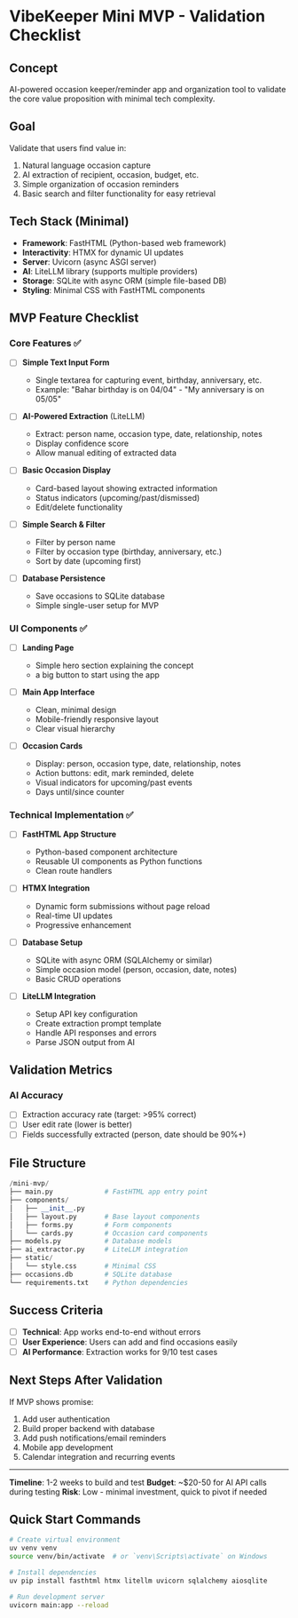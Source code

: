 # VibeKeeper Mini MVP - Validation Checklist

## Concept
AI-powered occasion keeper/reminder app and organization tool to validate the core value proposition with minimal tech complexity.

## Goal
Validate that users find value in:
1. Natural language occasion capture
2. AI extraction of recipient, occasion, budget, etc.
3. Simple organization of occasion reminders
4. Basic search and filter functionality for easy retrieval

## Tech Stack (Minimal)
- **Framework**: FastHTML (Python-based web framework)
- **Interactivity**: HTMX for dynamic UI updates
- **Server**: Uvicorn (async ASGI server)
- **AI**: LiteLLM library (supports multiple providers)
- **Storage**: SQLite with async ORM (simple file-based DB)
- **Styling**: Minimal CSS with FastHTML components

## MVP Feature Checklist

### Core Features ✅

- [ ] **Simple Text Input Form**
  - Single textarea for capturing event, birthday, anniversary, etc.
  - Example: "Bahar birthday is on 04/04" - "My anniversary is on 05/05"

- [ ] **AI-Powered Extraction** (LiteLLM)
  - Extract: person name, occasion type, date, relationship, notes
  - Display confidence score
  - Allow manual editing of extracted data

- [ ] **Basic Occasion Display**
  - Card-based layout showing extracted information
  - Status indicators (upcoming/past/dismissed)
  - Edit/delete functionality

- [ ] **Simple Search & Filter**
  - Filter by person name
  - Filter by occasion type (birthday, anniversary, etc.)
  - Sort by date (upcoming first)

- [ ] **Database Persistence**
  - Save occasions to SQLite database
  - Simple single-user setup for MVP

### UI Components ✅

- [ ] **Landing Page**
  - Simple hero section explaining the concept
  - a big button to start using the app

- [ ] **Main App Interface**
  - Clean, minimal design
  - Mobile-friendly responsive layout
  - Clear visual hierarchy

- [ ] **Occasion Cards**
  - Display: person, occasion type, date, relationship, notes
  - Action buttons: edit, mark reminded, delete
  - Visual indicators for upcoming/past events
  - Days until/since counter

### Technical Implementation ✅

- [ ] **FastHTML App Structure**
  - Python-based component architecture
  - Reusable UI components as Python functions
  - Clean route handlers

- [ ] **HTMX Integration**
  - Dynamic form submissions without page reload
  - Real-time UI updates
  - Progressive enhancement

- [ ] **Database Setup**
  - SQLite with async ORM (SQLAlchemy or similar)
  - Simple occasion model (person, occasion, date, notes)
  - Basic CRUD operations

- [ ] **LiteLLM Integration**
  - Setup API key configuration
  - Create extraction prompt template
  - Handle API responses and errors
  - Parse JSON output from AI

## Validation Metrics

### AI Accuracy
- [ ] Extraction accuracy rate (target: >95% correct)
- [ ] User edit rate (lower is better)
- [ ] Fields successfully extracted (person, date should be 90%+)

## File Structure

```python
/mini-mvp/
├── main.py             # FastHTML app entry point
├── components/
│   ├── __init__.py
│   ├── layout.py       # Base layout components
│   ├── forms.py        # Form components
│   └── cards.py        # Occasion card components
├── models.py           # Database models
├── ai_extractor.py     # LiteLLM integration
├── static/
│   └── style.css       # Minimal CSS
├── occasions.db        # SQLite database
└── requirements.txt    # Python dependencies
```

## Success Criteria
- [ ] **Technical**: App works end-to-end without errors
- [ ] **User Experience**: Users can add and find occasions easily
- [ ] **AI Performance**: Extraction works for 9/10 test cases

## Next Steps After Validation
If MVP shows promise:
1. Add user authentication
2. Build proper backend with database
3. Add push notifications/email reminders
4. Mobile app development
5. Calendar integration and recurring events

---

**Timeline**: 1-2 weeks to build and test
**Budget**: ~$20-50 for AI API calls during testing
**Risk**: Low - minimal investment, quick to pivot if needed

## Quick Start Commands

```bash
# Create virtual environment
uv venv venv
source venv/bin/activate  # or `venv\Scripts\activate` on Windows

# Install dependencies
uv pip install fasthtml htmx litellm uvicorn sqlalchemy aiosqlite

# Run development server
uvicorn main:app --reload
```
